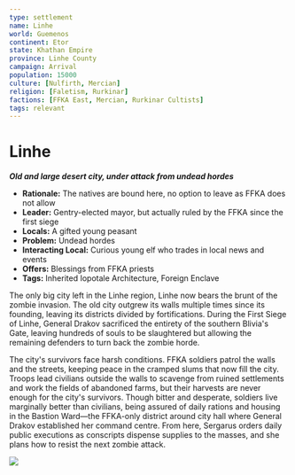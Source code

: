 ```yaml
---
type: settlement
name: Linhe
world: Guemenos
continent: Etor
state: Khathan Empire
province: Linhe County
campaign: Arrival
population: 15000
culture: [Nulfirth, Mercian]
religion: [Faletism, Rurkinar]
factions: [FFKA East, Mercian, Rurkinar Cultists]
tags: relevant
---
```


# Linhe
***Old and large desert city, under attack from undead hordes***

-   **Rationale:** The natives are bound here, no option to leave as FFKA does not allow
-   **Leader:** Gentry-elected mayor, but actually ruled by the FFKA since the first siege
-   **Locals:** A gifted young peasant
-   **Problem:** Undead hordes
-   **Interacting Local:** Curious young elf who trades in local news and events
-   **Offers:** Blessings from FFKA priests
-   **Tags:** Inherited Iopotale Architecture, Foreign Enclave

The only big city left in the Linhe region, Linhe now bears the brunt of the zombie invasion. The old city outgrew its walls multiple times since its founding, leaving its districts divided by fortifications. During the First Siege of Linhe, General Drakov sacrificed the entirety of the southern Blivia's Gate, leaving hundreds of souls to be slaughtered but allowing the remaining defenders to turn back the zombie horde.

The city's survivors face harsh conditions. FFKA soldiers patrol the walls and the streets, keeping peace in the cramped slums that now fill the city. Troops lead civilians outside the walls to scavenge from ruined settlements and work the fields of abandoned farms, but their harvests are never enough for the city's survivors. Though bitter and desperate, soldiers live marginally better than civilians, being assured of daily rations and housing in the Bastion Ward—the FFKA-only district around city hall where General Drakov established her command centre. From here, Sergarus orders daily public executions as conscripts dispense supplies to the masses, and she plans how to resist the next zombie attack.

![](https://i.imgur.com/QB3kSj3.png)
